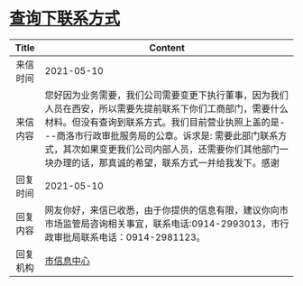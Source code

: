 # <a href="http://www.shangluo.gov.cn/zmhd/ldxxxx.jsp?urltype=leadermail.LeaderMailContentUrl&wbtreeid=1112&leadermailid=7224">查询下联系方式</a>
|Title|Content|
|:---:|---|
|来信时间|2021-05-10|
|来信内容|您好因为业务需要，我们公司需要变更下执行董事，因为我们人员在西安，所以需要先提前联系下你们工商部门，需要什么材料。但没有查询到联系方式。我们目前营业执照上盖的是---商洛市行政审批服务局的公章。诉求是: 需要此部门联系方式，其次如果变更我们公司内部人员，还需要你们其他部门一块办理的话，那真诚的希望，联系方式一并给我发下。感谢|
|回复时间|2021-05-10|
|回复内容|网友你好，来信已收悉，由于你提供的信息有限，建议你向市市场监管局咨询相关事宜，联系电话:0914-2993013，市行政审批局联系电话：0914-2981123。|
|回复机构|<a href="../../categories/agencies/市信息中心.md">市信息中心</a>|